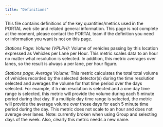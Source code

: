 ```yaml
---
title: "Definitions"
---
```


This file contains definitions of the key quantities/metrics used in the PORTAL web site and related general information. 
This page is not complete at the moment, please contact the PORTAL team if the definition you need or information 
you want is not on this page.


*Stations Page: Volume (VPLPH):*  Volume of vehicles passing by this location expressed as Vehicles per Lane per Hour. 
This metric scales data to an hour no matter what resolution is selected. In addition, this metric averages over lanes, 
so the result is always a per lane, per hour figure. 

*Stations page: Average Volume:* This metric calculates the total total volume of vehicles recorded by the selected detector(s) 
during the time resolution selected and averages the volume for that time period over the days selected. For example, if 5 min resolution is selected and  a one day time range is selected, this metric will provide the volume during each 5 minute period during
that day. If a multiple day time range is selected, the metric will provide the average volume over those days for
each 5 minute time period during the day. This metric does not scale to an hour and does not average over lanes.
Note: currently broken when using Group and selecting days of the week. Also, clearly this metric needs a new name.


